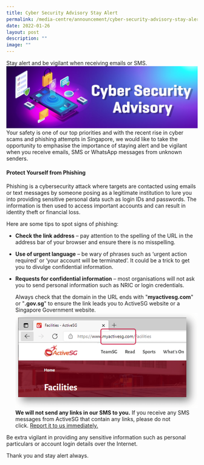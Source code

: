 ```yaml
---
title: Cyber Security Advisory Stay Alert
permalink: /media-centre/announcement/cyber-security-advisory-stay-alert/
date: 2022-01-26
layout: post
description: ""
image: ""
---
```

Stay alert and be vigilant when receiving emails or SMS.
![Cyber Security Advisory Stay Alert](/images/Media%20Centre/Announcements/ActiveSG_Cyber_Security_Banner_1110x360px_d1_250122.jpeg)
Your safety is one of our top priorities and with the recent rise in cyber scams and phishing attempts in Singapore, we would like to take the opportunity to emphasise the importance of staying alert and be vigilant when you receive emails, SMS or WhatsApp messages from unknown senders.
#### **Protect Yourself from Phishing**
Phishing is a cybersecurity attack where targets are contacted using emails or text messages by someone posing as a legitimate institution to lure you into providing sensitive personal data such as login IDs and passwords. The information is then used to access important accounts and can result in identity theft or financial loss.  
  
Here are some tips to spot signs of phishing:

* **Check the link address** – pay attention to the spelling of the URL in the address bar of your browser and ensure there is no misspelling.  
* **Use of urgent language** – be wary of phrases such as ‘urgent action required’ or ‘your account will be terminated’. It could be a trick to get you to divulge confidential information.  
* **Requests for confidential information** – most organisations will not ask you to send personal information such as NRIC or login credentials.  
  
	Always check that the domain in the URL ends with "**myactivesg.com**" or "**.gov.sg**" to ensure the link leads you to ActiveSG website or a Singapore Government website.
![Correct Domain](/images/Media%20Centre/Announcements/Domain.png)
**We will not send any links in our SMS to you.** If you receive any SMS messages from ActiveSG that contain any links, please do not click. [Report it to us immediately.](https://members.myactivesg.com/feedback)

Be extra vigilant in providing any sensitive information such as personal particulars or account login details over the Internet.

Thank you and stay alert always.